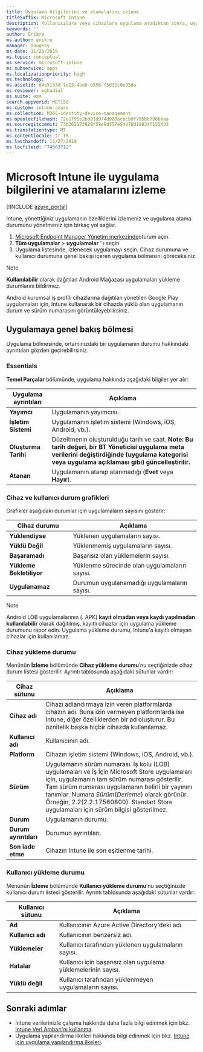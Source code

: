 ```yaml
---
title: Uygulama bilgilerini ve atamalarını izleme
titleSuffix: Microsoft Intune
description: Kullanıcılara veya cihazlara uygulama atadıktan sonra, uygulamanın durumunu izlemenize yardımcı olması için bu bilgileri kullanın.
keywords: ''
author: Erikre
ms.author: erikre
manager: dougeby
ms.date: 11/26/2019
ms.topic: conceptual
ms.service: microsoft-intune
ms.subservice: apps
ms.localizationpriority: high
ms.technology: ''
ms.assetid: 64e5133d-1e23-4ee6-b556-f5d32c0e95da
ms.reviewer: mghadial
ms.suite: ems
search.appverid: MET150
ms.custom: intune-azure
ms.collection: M365-identity-device-management
ms.openlocfilehash: 72e1f95e2bd81d974d900acbcb0f785bb7966eaa
ms.sourcegitcommit: 73b362173929f59e9df57e54e76d19834f155433
ms.translationtype: MT
ms.contentlocale: tr-TR
ms.lasthandoff: 11/27/2019
ms.locfileid: "74563712"
---
```

# <a name="monitor-app-information-and-assignments-with-microsoft-intune"></a>Microsoft Intune ile uygulama bilgilerini ve atamalarını izleme

[!INCLUDE [azure_portal](../includes/azure_portal.md)]

Intune, yönettiğiniz uygulamanın özelliklerini izlemeniz ve uygulama atama durumunu yönetmeniz için birkaç yol sağlar.

1. [Microsoft Endpoint Manager Yönetim merkezinde](https://go.microsoft.com/fwlink/?linkid=2109431)oturum açın.
2. **Tüm uygulamalar** > **uygulamalar** ' ı seçin.
3. Uygulama listesinde, izlenecek uygulamayı seçin. Cihaz durumuna ve kullanıcı durumuna genel bakışı içeren uygulama bölmesini göreceksiniz.

> [!NOTE]
> **Kullanılabilir** olarak dağıtılan Android Mağazası uygulamaları yükleme durumlarını bildirmez.
>
> Android kurumsal iş profili cihazlarına dağıtılan yönetilen Google Play uygulamaları için, Intune kullanarak bir cihazda yüklü olan uygulamanın durum ve sürüm numarasını görüntüleyebilirsiniz. 

## <a name="app-overview-pane"></a>Uygulamaya genel bakış bölmesi

Uygulama bölmesinde, ortamınızdaki bir uygulamanın durumu hakkındaki ayrıntıları gözden geçirebilirsiniz.

### <a name="essentials"></a>Essentials
**Temel Parçalar** bölümünde, uygulama hakkında aşağıdaki bilgiler yer alır:

 | **Uygulama ayrıntıları**            | **Açıklama**                                                      |
|------------------------|------------------------------------------------------------------|
| **Yayımcı**          | Uygulamanın yayımcısı.                                            |
| **İşletim Sistemi**   | Uygulamanın işletim sistemi (Windows, iOS, Android, vb.). |
| **Oluşturma Tarihi**             | Düzeltmenin oluşturulduğu tarih ve saat. <b>**Note**: Bu tarih değeri, bir BT Yöneticisi uygulama meta verilerini değiştirdiğinde (uygulama kategorisi veya uygulama açıklaması gibi) güncelleştirilir.                        |
| **Atanan**           | Uygulamanın atanıp atanmadığı (**Evet** veya **Hayır**).                  |

### <a name="device-and-user-status-graphs"></a>Cihaz ve kullanıcı durum grafikleri
Grafikler aşağıdaki durumlar için uygulamaların sayısını gösterir:

| **Cihaz durumu**       | **Açıklama**                                       |
|-----------------------|-------------------------------------------------------|
| **Yüklendiyse**         | Yüklenen uygulamaların sayısı.                         |
| **Yüklü Değil**     | Yüklenmemiş uygulamaların sayısı.                     |
| **Başaramadı**            | Başarısız olan yüklemelerin sayısı.                   |
| **Yükleme Bekletiliyor**   | Yüklenme sürecinde olan uygulamaların sayısı. |
| **Uygulanamaz**           | Durumun uygulanamadığı uygulamaların sayısı.            |

> [!NOTE]
> Android LOB uygulamalarının (. APK) **kayıt olmadan veya kaydı yapılmadan kullanılabilir** olarak dağıtılmış, kayıtlı cihazlar için uygulama yükleme durumunu rapor edin. Uygulama yükleme durumu, Intune'a kayıtlı olmayan cihazlar için kullanılamaz.

### <a name="device-install-status"></a>Cihaz yükleme durumu

Menünün **İzleme** bölümünde **Cihaz yükleme durumu**’nu seçtiğinizde cihaz durum listesi gösterilir. Ayrıntı tablosunda aşağıdaki sütunlar vardır:

| **Cihaz sütunu**      | **Açıklama**                                                                                                                                                                                                                                            |
|----------------------|------------------------------------------------------------------------------------------------------------------------------------------------------------------------------------------------------------------------------------------------------------|
| **Cihaz adı**      | Cihazı adlandırmaya izin veren platformlarda cihazın adı. Buna izin vermeyen platformlarda ise Intune, diğer özelliklerden bir ad oluşturur. Bu öznitelik başka hiçbir cihazda kullanılamaz.                                                                       |
| **Kullanıcı adı**        | Kullanıcının adı.                                                                                                                                                                                                                                      |
| **Platform**         | Cihazın işletim sistemi (Windows, iOS, Android, vb.).                                                                                                                                                                                           |
| **Sürüm**          | Uygulamanın sürüm numarası. İş kolu (LOB) uygulamaları ve İş İçin Microsoft Store uygulamaları için, uygulamanın tam sürüm numarası gösterilir. Tam sürüm numarası uygulamanın belirli bir yayınını tanımlar. Numara _Sürüm_(_Derleme_) olarak görünür. Örneğin, 2.2(2.2.17560800). Standart Store uygulamaları için sürüm bilgisi gösterilmez. |
| **Durum**           | Uygulamanın durumu.                                                                                                                                                                                                                                     |
| **Durum ayrıntıları**   | Durumun ayrıntıları.                                                                                                                                                                                                                                     |
| **Son iade etme**    | Cihazın Intune ile son eşitlenme tarihi.                                                                                                                                                                                                                  |


### <a name="user-install-status"></a>Kullanıcı yükleme durumu

Menünün **İzleme** bölümünde **Kullanıcı yükleme durumu**’nu seçtiğinizde kullanıcı durum listesi gösterilir. Ayrıntı tablosunda aşağıdaki sütunlar vardır:

| **Kullanıcı sütunu**     | **Açıklama**                           |
|---------------------|-------------------------------------------|
| **Ad**            | Kullanıcının Azure Active Directory'deki adı.         |
| **Kullanıcı adı**       | Kullanıcının benzersiz adı.              |
| **Yüklemeler**   | Kullanıcı tarafından yüklenen uygulamaların sayısı. |
| **Hatalar**        | Kullanıcı için başarısız olan uygulama yüklemelerinin sayısı.     |
| **Yüklü değil**   | Kullanıcı tarafından yüklenmeyen uygulamaların sayısı. |


## <a name="next-steps"></a>Sonraki adımlar

- Intune verilerinizle çalışma hakkında daha fazla bilgi edinmek için bkz. [Intune Veri Ambarı'nı kullanma](../reports-nav-create-intune-reports.md).
- Uygulama yapılandırma ilkeleri hakkında bilgi edinmek için bkz. [Intune için uygulama yapılandırma ilkeleri](app-configuration-policies-overview.md).
